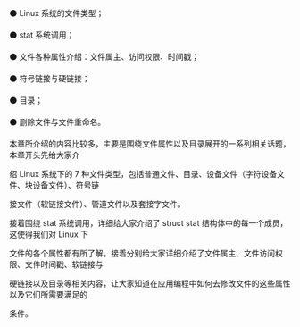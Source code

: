 ⚫ Linux 系统的文件类型；

⚫ stat 系统调用；

⚫ 文件各种属性介绍：文件属主、访问权限、时间戳；

⚫ 符号链接与硬链接；

⚫ 目录；

⚫ 删除文件与文件重命名。


本章所介绍的内容比较多，主要是围绕文件属性以及目录展开的一系列相关话题，本章开头先给大家介

绍 Linux 系统下的 7 种文件类型，包括普通文件、目录、设备文件（字符设备文件、块设备文件）、符号链

接文件（软链接文件）、管道文件以及套接字文件。

接着围绕 stat 系统调用，详细给大家介绍了 struct stat 结构体中的每一个成员，这使得我们对 Linux 下

文件的各个属性都有所了解。接着分别给大家详细介绍了文件属主、文件访问权限、文件时间戳、软链接与

硬链接以及目录等相关内容，让大家知道在应用编程中如何去修改文件的这些属性以及它们所需要满足的

条件。
